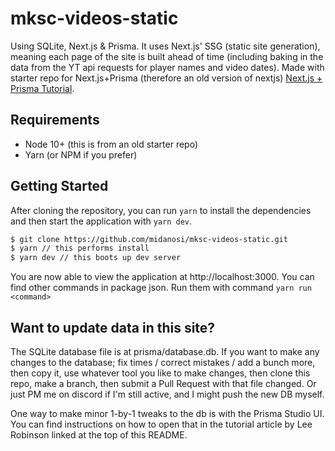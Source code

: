 # mksc-videos-static

Using SQLite, Next.js & Prisma. It uses Next.js' SSG (static site generation), meaning each page of the site is built ahead of time (including baking in the data from the YT api requests for player names and video dates).
Made with starter repo for Next.js+Prisma (therefore an old version of nextjs) [Next.js + Prisma Tutorial](https://leerob.io/blog/next-prisma).

## Requirements

- Node 10+ (this is from an old starter repo)
- Yarn (or NPM if you prefer)

## Getting Started

After cloning the repository, you can run `yarn` to install the dependencies and then start the application with `yarn dev`.

```bash
$ git clone https://github.com/midanosi/mksc-videos-static.git
$ yarn // this performs install
$ yarn dev // this boots up dev server
```

You are now able to view the application at http://localhost:3000. You can find other commands in package json. Run them with command `yarn run <command>`

## Want to update data in this site?

The SQLite database file is at prisma/database.db. If you want to make any changes to the database; fix times / correct mistakes / add a bunch more, then copy it, use whatever tool you like to make changes, then clone this repo, make a branch, then submit a Pull Request with that file changed. Or just PM me on discord if I'm still active, and I might push the new DB myself.

One way to make minor 1-by-1 tweaks to the db is with the Prisma Studio UI. You can find instructions on how to open that in the tutorial article by Lee Robinson linked at the top of this README.
